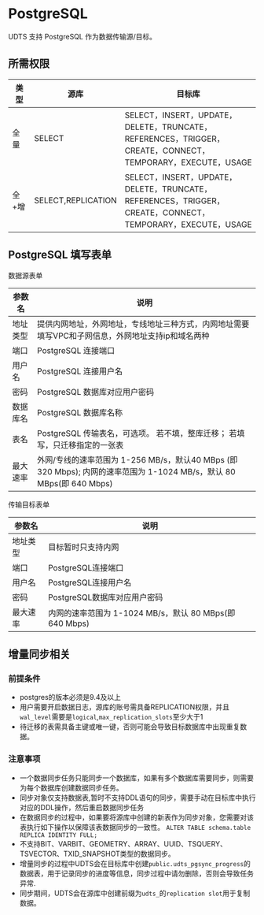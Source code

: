 

# PostgreSQL

UDTS 支持 PostgreSQL 作为数据传输源/目标。

## 所需权限

|  类型    | 源库                   | 目标库                                                                                                      |
|-------| --------------------- | --------------------------------------------------------------------------------------------------------- |
|  全  量  | SELECT                | SELECT，INSERT，UPDATE，DELETE，TRUNCATE，REFERENCES，TRIGGER，CREATE，CONNECT，TEMPORARY，EXECUTE，USAGE     |
|  全+增 | SELECT,REPLICATION    | SELECT，INSERT，UPDATE，DELETE，TRUNCATE，REFERENCES，TRIGGER，CREATE，CONNECT，TEMPORARY，EXECUTE，USAGE |

## PostgreSQL 填写表单

数据源表单

| 参数名   | 说明                                                                                                                 |
| -------- | -------------------------------------------------------------------------------------------------------------------- |
| 地址类型 | 提供内网地址，外网地址，专线地址三种方式，内网地址需要填写VPC和子网信息，外网地址支持ip和域名两种                    |
| 端口     | PostgreSQL 连接端口                                                                                                  |
| 用户名   | PostgreSQL 连接用户名                                                                                                |
| 密码     | PostgreSQL 数据库对应用户密码                                                                                        |
| 数据库名 | PostgreSQL 数据库名称                                                                                                |
| 表名     | PostgreSQL 传输表名，可选项。 若不填，整库迁移； 若填写，只迁移指定的一张表                                          |
| 最大速率 | 外网/专线的速率范围为 1-256 MB/s，默认40 MBps (即 320 Mbps); 内网的速率范围为 1-1024 MB/s，默认 80 MBps(即 640 Mbps) |

传输目标表单

| 参数名   | 说明                                                    |
| -------- | ------------------------------------------------------- |
| 地址类型 | 目标暂时只支持内网                                      |
| 端口     | PostgreSQL连接端口                                      |
| 用户名   | PostgreSQL连接用户名                                    |
| 密码     | PostgreSQL数据库对应用户密码                            |
| 最大速率 | 内网的速率范围为 1-1024 MB/s，默认 80 MBps(即 640 Mbps) |

## 增量同步相关

### 前提条件
- postgres的版本必须是9.4及以上
- 用户需要开启数据日志，源库的账号需具备REPLICATION权限，并且`wal_level`需要是`logical`,`max_replication_slots`至少大于1
- 待迁移的表需具备主键或唯一键，否则可能会导致目标数据库中出现重复数据。
  
###  注意事项
- 一个数据同步任务只能同步一个数据库，如果有多个数据库需要同步，则需要为每个数据库创建数据同步任务。
- 同步对象仅支持数据表,暂时不支持DDL语句的同步，需要手动在目标库中执行对应的DDL操作，然后重启数据同步任务
- 在数据同步的过程中，如果要将源库中创建的新表作为同步对象，您需要对该表执行如下操作以保障该表数据同步的一致性。
  `ALTER TABLE schema.table REPLICA IDENTITY FULL;`
- 不支持BIT、VARBIT、GEOMETRY、ARRAY、UUID、TSQUERY、TSVECTOR、TXID_SNAPSHOT类型的数据同步。
- 增量同步的过程中UDTS会在目标库中创建`public.udts_pgsync_progress`的数据表，用于记录同步的进度等信息，同步过程中请勿删除，否则会导致任务异常.
- 同步期间，UDTS会在源库中创建前缀为`udts_`的`replication slot`用于复制数据。
